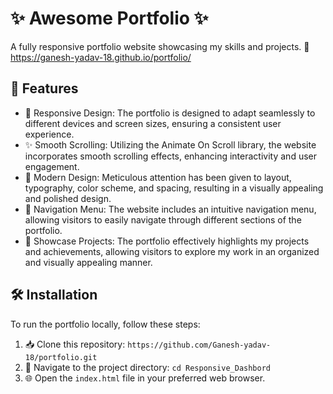 # ✨ Awesome Portfolio ✨

A fully responsive portfolio website showcasing my skills and projects. 🚀
https://ganesh-yadav-18.github.io/portfolio/

## 🎨 Features

- 📱 Responsive Design: The portfolio is designed to adapt seamlessly to different devices and screen sizes, ensuring a consistent user experience.
- ✨ Smooth Scrolling: Utilizing the Animate On Scroll library, the website incorporates smooth scrolling effects, enhancing interactivity and user engagement.
- 🎉 Modern Design: Meticulous attention has been given to layout, typography, color scheme, and spacing, resulting in a visually appealing and polished design.
- 🚀 Navigation Menu: The website includes an intuitive navigation menu, allowing visitors to easily navigate through different sections of the portfolio.
- 🌟 Showcase Projects: The portfolio effectively highlights my projects and achievements, allowing visitors to explore my work in an organized and visually appealing manner.

## 🛠️ Installation

To run the portfolio locally, follow these steps:

1. 📥 Clone this repository: `https://github.com/Ganesh-yadav-18/portfolio.git`
2. 📂 Navigate to the project directory: `cd Responsive_Dashbord`
3. 🌐 Open the `index.html` file in your preferred web browser.


